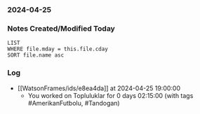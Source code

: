 ### 2024-04-25

### Notes Created/Modified Today
```dataview
LIST 
WHERE file.mday = this.file.cday
SORT file.name asc
```
### Log

- [[WatsonFrames/ids/e8ea4da]] at 2024-04-25 19:00:00
  - You worked on Topluluklar for 0 days 02:15:00 (with tags #AmerikanFutbolu, #Tandogan) 
